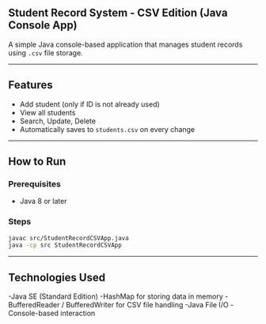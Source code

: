 ## Student Record System - CSV Edition (Java Console App)

A simple Java console-based application that manages student records using `.csv` file storage.

---

## Features

- Add student (only if ID is not already used)
- View all students
- Search, Update, Delete
- Automatically saves to `students.csv` on every change

---

## How to Run

### Prerequisites
- Java 8 or later

### Steps
```bash
javac src/StudentRecordCSVApp.java
java -cp src StudentRecordCSVApp
```

---

## Technologies Used

-Java SE (Standard Edition)
-HashMap for storing data in memory
-BufferedReader / BufferedWriter for CSV file handling
-Java File I/O
-Console-based interaction


